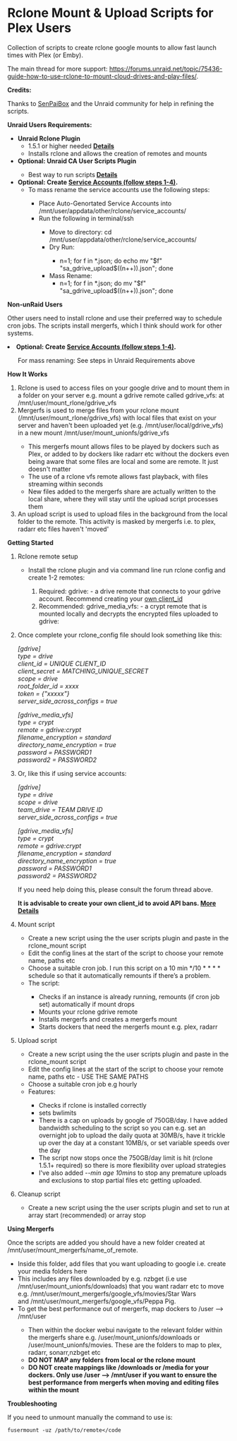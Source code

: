 # Rclone Mount & Upload Scripts for Plex Users

Collection of scripts to create rclone google mounts to allow fast launch times with Plex (or Emby).  

The main thread for more support: https://forums.unraid.net/topic/75436-guide-how-to-use-rclone-to-mount-cloud-drives-and-play-files/.

<b>Credits:</b>

Thanks to <a href="https://github.com/SenpaiBox">SenPaiBox</a> and the Unraid community for help in refining the scripts.

<b>Unraid Users Requirements:</b>
<ul>
	<li><b>Unraid Rclone Plugin</b>
		<ul>
			<li>1.5.1 or higher needed <b><a href="https://forums.unraid.net/topic/51633-plugin-rclone/">Details</a></b></li>
			<li>Installs rclone and allows the creation of remotes and mounts</li>
		</ul>
	<li><b>Optional: Unraid CA User Scripts Plugin</b></li>
		<ul>
			<li>Best way to run scripts<b> <a href="https://forums.unraid.net/topic/48286-plugin-ca-user-scripts/">Details</a></b>
		</ul>
	<li><b>Optional: Create <a href="https://github.com/xyou365/AutoRclone">Service Accounts (follow steps 1-4)</a>.</b>
		<ul>
			<li>To mass rename the service accounts use the following steps:</li>
			<ul>
				<li>Place Auto-Genortated Service Accounts into /mnt/user/appdata/other/rclone/service_accounts/</li>
				<li>Run the following in terminal/ssh</li>
				<ul>
					<li>Move to directory: cd /mnt/user/appdata/other/rclone/service_accounts/</li>
					<li>Dry Run:</li>
						<ul>
							<li>n=1; for f in *.json; do echo mv "$f" "sa_gdrive_upload$((n++)).json"; done</li>
						</ul>				
					<li>Mass Rename:
						<ul>
							<li>n=1; for f in *.json; do mv "$f" "sa_gdrive_upload$((n++)).json"; done</li>
						</ul>
				</ul>
			</ul>
		</ul>
</ul>
<b>Non-unRaid Users</b>
<p/><p/>
Other users need to install rclone and use their preferred way to schedule cron jobs.  The scripts install mergerfs, which I think should work for other systems.
<p/><p/><li><b>Optional: Create <a href="https://github.com/xyou365/AutoRclone">Service Accounts (follow steps 1-4)</a>.</b></li>
		<ul>For mass renaming: See steps in Unraid Requirements above
		</ul>
<p/><p/>
<b>How It Works </b>
<ol>
	<li>Rclone is used to access files on your google drive and to mount them in a folder on your server e.g. mount a gdrive remote called gdrive_vfs: at /mnt/user/mount_rlone/gdrive_vfs </li>
	<li>Mergerfs is used to merge files from your rclone mount (/mnt/user/mount_rlone/gdrive_vfs) with local files that exist on your server and haven't been uploaded yet (e.g. /mnt/user/local/gdrive_vfs) in a new mount /mnt/user/mount_unionfs/gdrive_vfs</li>
		<ul>
			<li>This mergerfs mount allows files to be played by dockers such as Plex, or added to by dockers like radarr etc without the dockers even being aware that some files are local and some are remote.  It just doesn't matter</li>
			<li>The use of a rclone vfs remote allows fast playback, with files streaming within seconds</li>
			<li>New files added to the mergerfs share are actually written to the local share, where they will stay until the upload script processes them
		</ul>
	<li>An upload script is used to upload files in the background from the local folder to the remote.  This activity is masked by mergerfs i.e. to plex, radarr etc files haven't 'moved'</li>
</ol>
<b>Getting Started </b>
<ol>
	<li>Rclone remote setup </li> 
		<ul>
			<li>Install the rclone plugin and via command line run rclone config and create 1-2 remotes:</li> 
				<ol>
					<li>Required: gdrive: - a drive remote that connects to your gdrive account.  Recommend creating your <a href="https://rclone.org/drive/#drive-client-id">own client_id</a></li>
					<li>Recommended: gdrive_media_vfs: - a crypt remote that is mounted locally and decrypts the encrypted files uploaded to gdrive:</li>
				</ol>
		</ul>
	<p/>
	<li>Once complete your rclone_config file should look something like this:</li>
	<p/><p/><i>
[gdrive]
<br/>type = drive
<br/>client_id = UNIQUE CLIENT_ID
<br/>client_secret = MATCHING_UNIQUE_SECRET
<br/>scope = drive
<br/>root_folder_id = xxxx
<br/>token = {"xxxxx"}
<br/>server_side_across_configs = true
<p/>
[gdrive_media_vfs]
<br/>type = crypt
<br/>remote = gdrive:crypt
<br/>filename_encryption = standard
<br/>directory_name_encryption = true
<br/>password = PASSWORD1
<br/>password2 = PASSWORD2
	</i></p/>
<li>Or, like this if using service accounts:</li>
	<p/><p/><i>	
	
	
[gdrive]
<br/>type = drive
<br/>scope = drive
<br/>team_drive = TEAM DRIVE ID
<br/>server_side_across_configs = true

[gdrive_media_vfs]
<br/>type = crypt
<br/>remote = gdrive:crypt
<br/>filename_encryption = standard
<br/>directory_name_encryption = true
<br/>password = PASSWORD1
<br/>password2 = PASSWORD2
	</i><p/>	
	
	
If you need help doing this, please consult the forum thread above.
</p>
<b> It is advisable to create your own client_id to avoid API bans.  <a href="https://rclone.org/drive/#making-your-own-client-id">More Details</a></b>
<p/>
	<li>Mount script</li>
		<ul>
			<li>Create a new script using the the user scripts plugin and paste in the rclone_mount script</li>
			<li>Edit the config lines at the start of the script to choose your remote name, paths etc</li>
			<li>Choose a suitable cron job. I run this script on a 10 min */10 * * * * schedule so that it automatically remounts if there’s a problem.</li>
			<li>The script:</li>
			<ul>
				<li>Checks if an instance is already running, remounts (if cron job set) automatically if mount drops</li>
				<li>Mounts your rclone gdrive remote</li>
				<li>Installs mergerfs and creates a mergerfs mount</li>
				<li>Starts dockers that need the mergerfs mount e.g. plex, radarr</li>
			</ul>
		</ul>
	</p/>
	<li>Upload script</li>
		<ul>
			<li>Create a new script using the the user scripts plugin and paste in the rclone_mount script</li>
			<li>Edit the config lines at the start of the script to choose your remote name, paths etc - USE THE SAME PATHS</li>
			<li>Choose a suitable cron job e.g hourly</li>
			<li>Features:</li>
			<ul>
				<li>Checks if rclone is installed correctly</li>
				<li>sets bwlimits</li>
				<li>There is a cap on uploads by google of 750GB/day.  I have added bandwidth scheduling to the script so you can e.g. set an overnight job to upload the daily quota at 30MB/s, have it trickle up over the day at a constant 10MB/s, or set variable speeds over the day</li>
				<li>The script now stops once the 750GB/day limit is hit (rclone 1.5.1+ required) so there is more flexibility over upload strategies</li>
				<li>I've also added <i>--min age 10mins</i> to stop any premature uploads and exclusions to stop partial files etc getting uploaded.</li>
			</ul>
		</ul>
	</p/>
	<li>Cleanup script</li>
		<ul>
			<li>Create a new script using the the user scripts plugin and set to run at array start (recommended) or array stop</li>
		</ul>
</ol>
<p/>
<b>Using Mergerfs</b>
<p/>
Once the scripts are added you should have a new folder created at /mnt/user/mount_mergerfs/name_of_remote. 
<ul>
<li>Inside this folder, add files that you want uploading to google i.e. create your media folders here</li>
<li>This includes any files downloaded by e.g. nzbget (i.e use /mnt/user/mount_unionfs/downloads) that you want radarr etc to move e.g. /mnt/user/mount_mergerfs/google_vfs/movies/Star Wars and /mnt/user/mount_mergerfs/google_vfs/Peppa Pig.</li>
<li>To get the best performance out of mergerfs, map dockers to /user   --> /mnt/user </li>
<ul>
<li>Then within the docker webui navigate to the relevant folder within the mergerfs share e.g. /user/mount_unionfs/downloads or /user/mount_unionfs/movies. These are the folders to map to plex, radarr, sonarr,nzbget etc</li>
<li><b>DO NOT MAP any folders from local or the rclone mount</b></li>
<li><b>DO NOT create mappings like /downloads or /media for your dockers.  Only use /user --> /mnt/user if you want to ensure the best performance from mergerfs when moving and editing files within the mount</b></li>
</ul>
</ul>
<b>Troubleshooting</b>
<p/><p/>
If you need to unmount manually the command to use is:

<code>fusermount -uz /path/to/remote</code
